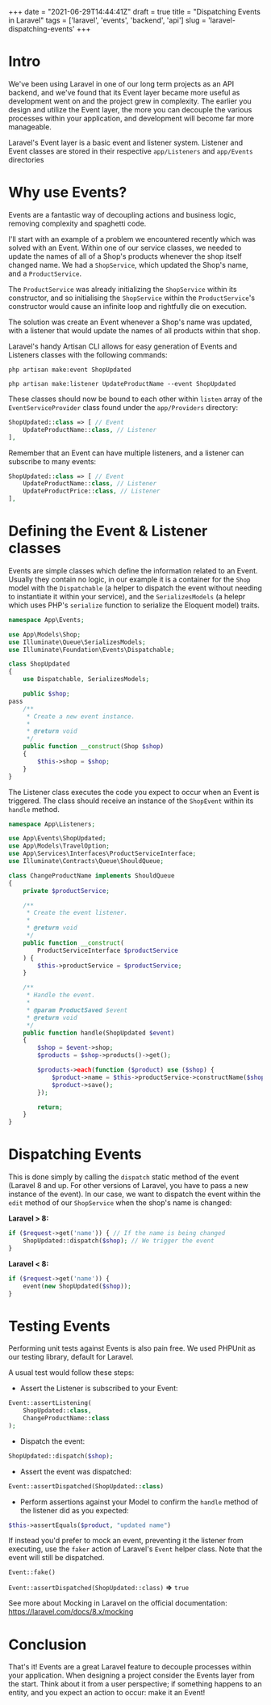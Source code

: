 +++
date = "2021-06-29T14:44:41Z"
draft = true
title = "Dispatching Events in Laravel"
tags  = ['laravel', 'events', 'backend', 'api']
slug  = 'laravel-dispatching-events'
+++

# Intro

We've been using Laravel in one of our long term projects as an API backend, and we've found that its Event layer became more useful as development went on and the project grew in complexity. The earlier you design and utilize the Event layer, the more you can decouple the various processes within your application, and development will become far more manageable.

Laravel's Event layer is a basic event and listener system. Listener and Event classes are stored in their respective `app/Listeners` and `app/Events` directories

# Why use Events?

Events are a fantastic way of decoupling actions and business logic, removing complexity and spaghetti code. 

I'll start with an example of a problem we encountered recently which was solved with an Event. Within one of our service classes, we needed to update the names of all of a Shop's products whenever the shop itself changed name. We had a `ShopService`, which updated the Shop's name, and a `ProductService`. 

The `ProductService` was already initializing the `ShopService` within its constructor, and so initialising the `ShopService` within the `ProductService`'s constructor would cause an infinite loop and rightfully die on execution.

The solution was create an Event whenever a Shop's name was updated, with a listener that would update the names of all products within that shop. 

Laravel's handy Artisan CLI allows for easy generation of Events and Listeners classes with the following commands:

`php artisan make:event ShopUpdated`

`php artisan make:listener UpdateProductName --event ShopUpdated`

These classes should now be bound to each other within `listen` array of the `EventServiceProvider` class found under the `app/Providers` directory:

```php
ShopUpdated::class => [ // Event
    UpdateProductName::class, // Listener
],
```

Remember that an Event can have multiple listeners, and a listener can subscribe to many events:

```php
ShopUpdated::class => [ // Event
    UpdateProductName::class, // Listener
    UpdateProductPrice::class, // Listener
],
```

# Defining the Event & Listener classes

Events are simple classes which define the information related to an Event. Usually they contain no logic, in our example it is a container for the `Shop` model with the `Dispatchable` (a helper to dispatch the event without needing to instantiate it within your service), and the `SerializesModels` (a helepr which uses PHP's `serialize` function to serialize the Eloquent model) traits.


```php
namespace App\Events;

use App\Models\Shop;
use Illuminate\Queue\SerializesModels;
use Illuminate\Foundation\Events\Dispatchable;

class ShopUpdated
{
    use Dispatchable, SerializesModels;

    public $shop;
pass
    /**
     * Create a new event instance.
     *
     * @return void
     */
    public function __construct(Shop $shop)
    {
        $this->shop = $shop;
    }
}
```

The Listener class executes the code you expect to occur when an Event is triggered. The class should receive an instance of the `ShopEvent` within its `handle` method.


```php
namespace App\Listeners;

use App\Events\ShopUpdated;
use App\Models\TravelOption;
use App\Services\Interfaces\ProductServiceInterface;
use Illuminate\Contracts\Queue\ShouldQueue;

class ChangeProductName implements ShouldQueue
{
    private $productService;

    /**
     * Create the event listener.
     *
     * @return void
     */
    public function __construct(
        ProductServiceInterface $productService
    ) {
        $this->productService = $productService;
    }

    /**
     * Handle the event.
     *
     * @param ProductSaved $event
     * @return void
     */
    public function handle(ShopUpdated $event)
    {
        $shop = $event->shop;
        $products = $shop->products()->get();

        $products->each(function ($product) use ($shop) {
            $product->name = $this->productService->constructName($shop);
            $product->save();
        });

        return;
    }
}
```

# Dispatching Events

This is done simply by calling the `dispatch` static method of the event (Laravel 8 and up. For other versions of Laravel, you have to pass a new instance of the event). In our case, we want to dispatch the event within the `edit` method of our `ShopService` when the shop's name is changed:


**Laravel > 8:**
```php
if ($request->get('name')) { // If the name is being changed
    ShopUpdated::dispatch($shop); // We trigger the event
}
```

**Laravel < 8:**
```php
if ($request->get('name')) {
    event(new ShopUpdated($shop));
}
```

# Testing Events

Performing unit tests against Events is also pain free. We used PHPUnit as our testing library, default for Laravel. 

A usual test would follow these steps:

* Assert the Listener is subscribed to your Event:
```php
Event::assertListening(
    ShopUpdated::class,
    ChangeProductName::class
);
```

* Dispatch the event:
```php
ShopUpdated::dispatch($shop);
```
* Assert the event was dispatched:
```php
Event::assertDispatched(ShopUpdated::class)
```

* Perform assertions against your Model to confirm the `handle` method of the listener did as you expected:
```php
$this->assertEquals($product, "updated name")
```

If instead you'd prefer to mock an event, preventing it the listener from executing, use the `faker` action of Laravel's `Event` helper class. Note that the event will still be dispatched.

`Event::fake()`

`Event::assertDispatched(ShopUpdated::class)` **=>** `true`

See more about Mocking in Laravel on the official documentation: https://laravel.com/docs/8.x/mocking

# Conclusion

That's it! Events are a great Laravel feature to decouple processes within your application. When designing a project consider the Events layer from the start. Think about it from a user perspective; if something happens to an entity, and you expect an action to occur: make it an Event!




